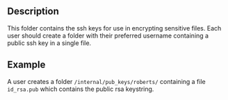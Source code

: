 ## Description 

This folder contains the ssh keys for use in encrypting sensitive files. Each user should create a folder with their preferred
username containing a public ssh key in a single file. 

## Example
A user creates a folder `/internal/pub_keys/roberts/` containing a file `id_rsa.pub` which contains the public rsa keystring. 
